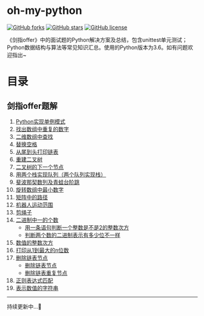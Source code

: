 oh-my-python
============
[![GitHub forks](https://img.shields.io/github/forks/lesywix/oh-my-python.svg)](https://github.com/lesywix/oh-my-python/network)
[![GitHub stars](https://img.shields.io/github/stars/lesywix/oh-my-python.svg)](https://github.com/lesywix/oh-my-python/stargazers)
[![GitHub license](https://img.shields.io/github/license/lesywix/oh-my-python.svg)](https://github.com/lesywix/oh-my-python/blob/master/LICENSE)

《剑指offer》中的面试题的Python解决方案及总结，包含unittest单元测试；Python数据结构与算法等常见知识汇总。使用的Python版本为3.6。如有问题欢迎指出~

# 目录
## 剑指offer题解
1. [Python实现单例模式](002-singleton/)
2. [找出数组中重复的数字](003-数组中重复的数字/)
3. [二维数组中查找](004-二维数组中查找/)
4. [替换空格](005-替换空格/)
5. [从尾到头打印链表](006-从尾到头打印链表/)
6. [重建二叉树](007-重建二叉树/)
7. [二叉树的下一个节点](008-二叉树的下一个节点/)
8. [用两个栈实现队列（两个队列实现栈）](009-用两个栈实现队列（两个队列实现栈）/)
9. [斐波那契数列及青蛙台阶跳](010-斐波那契数列/)
10. [旋转数组中最小数字](011-旋转数组中最小数字/)
11. [矩阵中的路径](012-矩阵中的路径/)
12. [机器人运动范围](013-机器人运动范围/)
13. [剪绳子](014-剪绳子/)
14. [二进制中一的个数](015-二进制中一的个数/)
    * [用一条语句判断一个整数是不是2的整数次方](015-二进制中一的个数/relevant1.py)
    * [判断两个数的二进制表示有多少位不一样](015-二进制中一的个数/relevant2.py)
16. [数值的整数次方](016-数值的整数次方/power.py)
17. [打印从1到最大的n位数](017-打印从1到最大的n位数/print_max.py)
18. [删除链表节点](018-删除链表节点/)
    * [删除链表节点](018-删除链表节点/delete_node.py)
    * [删除链表重复节点](018-删除链表节点/delete_duplicate_node.py)
19. [正则表达式匹配](019-正则表达式匹配/re_fullmatch.py)
20. [表示数值的字符串](020-表示数值的字符串/is_numeric.py)

---
持续更新中...:snake: